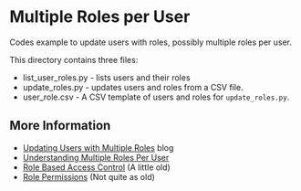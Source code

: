 # Multiple Roles per User

Codes example to update users with roles, possibly multiple roles per user.

This directory contains three files:

* list_user_roles.py - lists users and their roles
* update_roles.py - updates users and roles from a CSV file.
* user_role.csv - A CSV template of users and roles for `update_roles.py`.

## More Information

* [Updating Users with Multiple Roles](https://www.kennasecurity.com/blog/updating-users-with-multiple-roles-api/) blog
* [Understanding Multiple Roles Per User](https://help.kennasecurity.com/hc/en-us/articles/4405055529236-Understanding-Multiple-Roles-per-User)
* [Role Based Access Control](https://help.kennasecurity.com/hc/en-us/articles/201922158-Role-Based-Access-Control) (A little old)
* [Role Permissions](https://help.kennasecurity.com/hc/en-us/articles/213587066-Role-Permissions) (Not quite as old)

